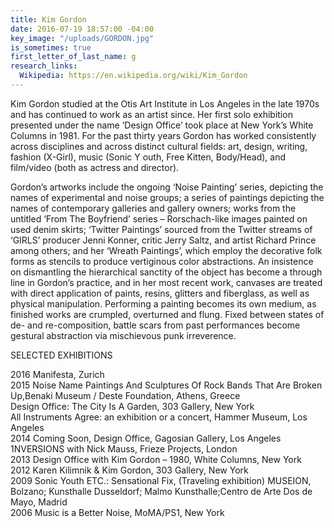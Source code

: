 ```yaml
---
title: Kim Gordon
date: 2016-07-19 18:57:00 -04:00
key_image: "/uploads/GORDON.jpg"
is_sometimes: true
first_letter_of_last_name: g
research_links:
  Wikipedia: https://en.wikipedia.org/wiki/Kim_Gordon
---
```


Kim Gordon studied at the Otis Art Institute in Los Angeles in the late 1970s and has continued to work as an artist since. Her first solo exhibition presented under the name ‘Design Office’ took place at New York’s White Columns in 1981. For the past thirty years Gordon has worked consistently across disciplines and across distinct cultural fields: art, design, writing, fashion (X-Girl), music (Sonic Y outh, Free Kitten, Body/Head), and film/video (both as actress and director).  

Gordon’s artworks include the ongoing ‘Noise Painting’ series, depicting the names of experimental and noise groups; a series of paintings depicting the names of contemporary galleries and gallery owners; works from the untitled ‘From The Boyfriend’ series – Rorschach-like images painted on used denim skirts; ‘Twitter Paintings’ sourced from the Twitter streams of ‘GIRLS’ producer Jenni Konner, critic Jerry Saltz, and artist Richard Prince among others; and her ‘Wreath Paintings’, which employ the decorative folk forms as stencils to produce vertiginous color abstractions. An insistence on dismantling the hierarchical sanctity of the object has become a through line in Gordon’s practice, and in her most recent work, canvases are treated with direct application of paints, resins, glitters and fiberglass, as well as physical manipulation. Performing a painting becomes its own medium, as finished works are crumpled, overturned and flung. Fixed between states of de- and re-composition, battle scars from past performances become gestural abstraction via mischievous punk irreverence.  

SELECTED EXHIBITIONS  

2016 Manifesta, Zurich  
2015 Noise Name Paintings And Sculptures Of Rock Bands That Are Broken Up,Benaki Museum / Deste Foundation, Athens, Greece  
Design Office: The City Is A Garden, 303 Gallery, New York  
All Instruments Agree: an exhibition or a concert, Hammer Museum, Los Angeles  
2014 Coming Soon, Design Office, Gagosian Gallery, Los Angeles  
1NVERSIONS with Nick Mauss, Frieze Projects, London  
2013 Design Office with Kim Gordon – 1980, White Columns, New York  
2012 Karen Kilimnik & Kim Gordon, 303 Gallery, New York  
2009 Sonic Youth ETC.: Sensational Fix, (Traveling exhibition) MUSEION, Bolzano; Kunsthalle Dusseldorf; Malmo Kunsthalle;Centro de Arte Dos de Mayo, Madrid  
2006 Music is a Better Noise, MoMA/PS1, New York

